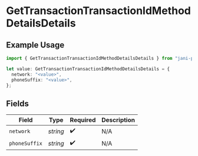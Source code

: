 # GetTransactionTransactionIdMethodDetailsDetails

## Example Usage

```typescript
import { GetTransactionTransactionIdMethodDetailsDetails } from "jani-payments/models/operations";

let value: GetTransactionTransactionIdMethodDetailsDetails = {
  network: "<value>",
  phoneSuffix: "<value>",
};
```

## Fields

| Field              | Type               | Required           | Description        |
| ------------------ | ------------------ | ------------------ | ------------------ |
| `network`          | *string*           | :heavy_check_mark: | N/A                |
| `phoneSuffix`      | *string*           | :heavy_check_mark: | N/A                |